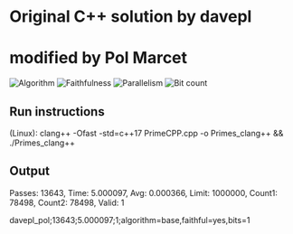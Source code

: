 # Original C++ solution by davepl
# modified by Pol Marcet

![Algorithm](https://img.shields.io/badge/Algorithm-base-green)
![Faithfulness](https://img.shields.io/badge/Faithful-yes-green)
![Parallelism](https://img.shields.io/badge/Parallel-no-green)
![Bit count](https://img.shields.io/badge/Bits-1-green)

## Run instructions

(Linux): clang++ -Ofast -std=c++17 PrimeCPP.cpp -o Primes_clang++ && ./Primes_clang++

## Output

Passes: 13643, Time: 5.000097, Avg: 0.000366, Limit: 1000000, Count1: 78498, Count2: 78498, Valid: 1

davepl_pol;13643;5.000097;1;algorithm=base,faithful=yes,bits=1